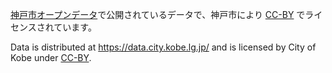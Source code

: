 [神戸市オープンデータ](https://data.city.kobe.lg.jp/)で公開されているデータで、神戸市により [CC-BY](http://creativecommons.org/licenses/by/2.1/jp/) でライセンスされています。

Data is distributed at https://data.city.kobe.lg.jp/ and is licensed by City of Kobe under [CC-BY](http://creativecommons.org/licenses/by/2.1/jp/).

